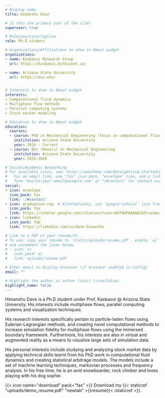 ```yaml
---
# Display name
title: Himanshu Dave

# Is this the primary user of the site?
superuser: true

# Role/position/tagline
role: Ph.D student

# Organizations/Affiliations to show in About widget
organizations:
- name: Kasbaoui Research Group
  url: https://kasbaoui.bitbucket.io/

- name: Arizona State University
  url: https://asu.edu/


# Interests to show in About widget
interests:
- Computational fluid dynamics
- Multiphase flow methods
- Parallel computing systems
- Stock market modeling

# Education to show in About widget
education:
  courses:
  - course: PhD in Mechanical Engineering (focus in computational fluid dynamics)
    institution: Arizona State University
    year: 2019 - Current
  - course: BSc (Honors) in Mechanical Engineering
    institution: Arizona State University
    year: 2015-2019

# Social/Academic Networking
# For available icons, see: https://wowchemy.com/docs/getting-started/page-builder/#icons
#   For an email link, use "fas" icon pack, "envelope" icon, and a link in the
#   form "mailto:your-email@example.com" or "/#contact" for contact widget.
social:
- icon: envelope
  icon_pack: fas
  link: '/#contact'
- icon: graduation-cap  # Alternatively, use `google-scholar` icon from `ai` icon pack
  icon_pack: fas
  link: https://scholar.google.com/citations?user=Gb78mP0AAAAJ&hl=en&oi=sra
- icon: linkedin
  icon_pack: fab
  link: https://linkedin.com/in/dave-himanshu

# Link to a PDF of your resume/CV.
# To use: copy your resume to `static/uploads/resume.pdf`, enable `ai` icons in `params.toml`, 
# and uncomment the lines below.
# - icon: cv
#   icon_pack: ai
#   link: uploads/resume.pdf

# Enter email to display Gravatar (if Gravatar enabled in Config)
email: ""

# Highlight the author in author lists? (true/false)
highlight_name: false
---
```


Himanshu Dave is a Ph.D student under Prof. Kasbaoui @ Arizona State University. His interests include multiphase flows, parallel computing systems and visualization techniques.   
  
His research interests specifically pertain to particle-laden flows using Eulerian-Lagrangian methods, and creating novel computational methods to increase simulation fidelity for multiphase flows using the immersed boundary framework. Furthermore, his interests are also in virtual and augmented reality as a means to visualize large sets of simulation data. 

His personal interests include studying and analyzing stock market data by applying technical skills learnt from his PhD work in computational fluid dynamics and creating statistical arbitrage models. The models include a set of machine learning techniques, markovian processes and frequency analysis. In his free time, he is an avid snowboarder, rock climber and loves playing with his dog sophie. 

{{< icon name="download" pack="fas" >}} Download my {{< staticref "uploads/demo_resume.pdf" "newtab" >}}resumé{{< /staticref >}}.
